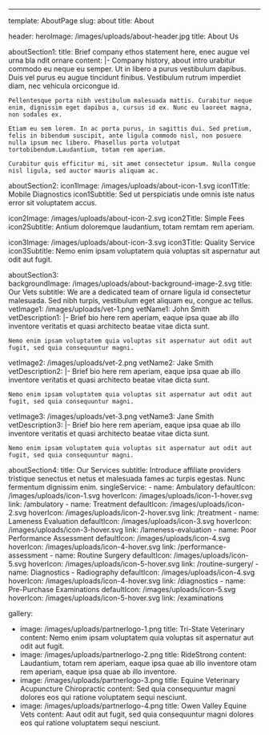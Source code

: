 ---
template: AboutPage
slug: about
title: About

header:
  heroImage: /images/uploads/about-header.jpg
  title: About Us

aboutSection1:
  title: Brief company ethos statement here, enec augue vel urna bla ndit ornare
  content: |-
    Company history, about intro urabitur commodo eu neque eu semper. Ut in libero a purus vestibulum dapibus. Duis vel purus eu augue tincidunt finibus. Vestibulum rutrum imperdiet diam, nec vehicula orcicongue id.

    Pellentesque porta nibh vestibulum malesuada mattis. Curabitur neque enim, dignissim eget dapibus a, cursus id ex. Nunc eu laoreet magna, non sodales ex.

    Etiam eu sem lorem. In ac porta purus, in sagittis dui. Sed pretium, felis in bibendum suscipit, ante ligula commodo nisl, non posuere nulla ipsum nec libero. Phasellus porta volutpat tortobibendum.Laudantium, totam rem aperiam.

    Curabitur quis efficitur mi, sit amet consectetur ipsum. Nulla congue nisl ligula, sed auctor mauris aliquam ac.

aboutSection2:
  icon1Image: /images/uploads/about-icon-1.svg
  icon1Title: Mobile Diagnostics
  icon1Subtitle: Sed ut perspiciatis unde omnis iste natus error sit voluptatem accus.

  icon2Image: /images/uploads/about-icon-2.svg
  icon2Title: Simple Fees
  icon2Subtitle: Antium doloremque laudantium, totam remtam rem aperiam.

  icon3Image: /images/uploads/about-icon-3.svg
  icon3Title: Quality Service
  icon3Subtitle: Nemo enim ipsam voluptatem quia voluptas sit aspernatur aut odit aut fugit.

aboutSection3:  
  backgroundImage: /images/uploads/about-background-image-2.svg
  title: Our Vets
  subtitle: We are a dedicated team of ornare ligula id consectetur malesuada. Sed nibh turpis, vestibulum eget aliquam eu, congue ac tellus.
  vetImage1: /images/uploads/vet-1.png
  vetName1: John Smith
  vetDescription1: |-
    Brief bio here rem aperiam, eaque ipsa quae ab illo inventore veritatis et quasi architecto beatae vitae dicta sunt.

    Nemo enim ipsam voluptatem quia voluptas sit aspernatur aut odit aut fugit, sed quia consequuntur magni.

  vetImage2: /images/uploads/vet-2.png
  vetName2: Jake Smith
  vetDescription2: |-
    Brief bio here rem aperiam, eaque ipsa quae ab illo inventore veritatis et quasi architecto beatae vitae dicta sunt.

    Nemo enim ipsam voluptatem quia voluptas sit aspernatur aut odit aut fugit, sed quia consequuntur magni.

  vetImage3: /images/uploads/vet-3.png
  vetName3: Jane Smith
  vetDescription3: |-
    Brief bio here rem aperiam, eaque ipsa quae ab illo inventore veritatis et quasi architecto beatae vitae dicta sunt.

    Nemo enim ipsam voluptatem quia voluptas sit aspernatur aut odit aut fugit, sed quia consequuntur magni.

aboutSection4:
  title: Our Services
  subtitle: Introduce affiliate providers tristique senectus et netus et malesuada fames ac turpis egestas. Nunc fermentum dignissim enim.
  singleService:
    - name: Ambulatory
      defaultIcon: /images/uploads/icon-1.svg
      hoverIcon: /images/uploads/icon-1-hover.svg
      link: /ambulatory
    - name: Treatment
      defaultIcon: /images/uploads/icon-2.svg
      hoverIcon: /images/uploads/icon-2-hover.svg
      link: /treatment
    - name: Lameness Evaluation
      defaultIcon: /images/uploads/icon-3.svg
      hoverIcon: /images/uploads/icon-3-hover.svg
      link: /lameness-evaluation
    - name: Poor Performance Assessment
      defaultIcon: /images/uploads/icon-4.svg
      hoverIcon: /images/uploads/icon-4-hover.svg
      link: /performance-assessment
    - name: Routine Surgery
      defaultIcon: /images/uploads/icon-5.svg
      hoverIcon: /images/uploads/icon-5-hover.svg
      link: /routine-surgery/
    - name: Diagnostics - Radiography
      defaultIcon: /images/uploads/icon-4.svg
      hoverIcon: /images/uploads/icon-4-hover.svg
      link: /diagnostics
    - name: Pre-Purchase Examinations
      defaultIcon: /images/uploads/icon-5.svg
      hoverIcon: /images/uploads/icon-5-hover.svg
      link: /examinations

gallery:
  - image: /images/uploads/partnerlogo-1.png
    title: Tri-State Veterinary
    content: Nemo enim ipsam voluptatem quia voluptas sit aspernatur aut odit aut fugit.
  - image: /images/uploads/partnerlogo-2.png
    title: RideStrong
    content: Laudantium, totam rem aperiam, eaque ipsa quae ab illo inventore otam rem aperiam, eaque ipsa quae ab illo inventore.
  - image: /images/uploads/partnerlogo-3.png
    title: Equine Veterinary Acupuncture Chiropractic
    content: Sed quia consequuntur magni dolores eos qui ratione voluptatem sequi nesciunt.
  - image: /images/uploads/partnerlogo-4.png
    title: Owen Valley Equine Vets
    content: Aaut odit aut fugit, sed quia consequuntur magni dolores eos qui ratione voluptatem sequi nesciunt.
